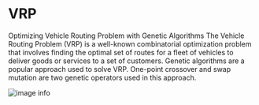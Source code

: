 # VRP
Optimizing Vehicle Routing Problem with Genetic Algorithms
The Vehicle Routing Problem (VRP) is a well-known combinatorial optimization problem that involves finding the optimal set of routes for a fleet of vehicles to deliver goods or services to a set of customers.
Genetic algorithms are a popular approach used to solve VRP. 
One-point crossover and swap mutation are two genetic operators used in this approach.

![image info](C:\Users\me5aa\Downloads\9ba2ba03-6a7a-4590-8fcc-29322fbcba84.png)

